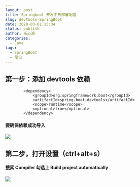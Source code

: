 ```yaml
---
layout: post
title: Springboot 开发中热部署配置
slug: devtools-SpringBoot
date: 2020-03-01 15:34
status: publish
author: 乐心湖
categories: 
  - Java
tags: 
  - SpringBoot
  - 笔记
---
```




## 第一步：添加 devtools 依赖

```
        <dependency>
            <groupId>org.springframework.boot</groupId>
            <artifactId>spring-boot-devtools</artifactId>
            <scope>runtime</scope>
            <optional>true</optional>
        </dependency>
```

#### **要确保依赖成功导入**

![](https://cdn.xn2001.com/2020/02/29/20200229214431.png)

## 第二步，打开设置（ctrl+alt+s）

#### 搜索 Compiler 勾选上 Build project automatically

![](https://cdn.xn2001.com/2020/02/29/20200229214050.png)